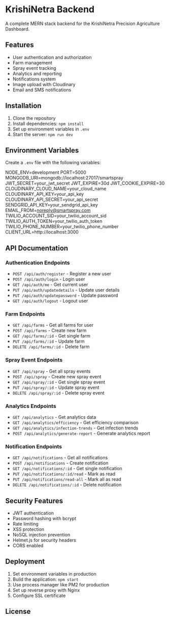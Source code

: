 # KrishiNetra Backend

A complete MERN stack backend for the KrishiNetra Precision Agriculture Dashboard.

## Features

- User authentication and authorization
- Farm management
- Spray event tracking
- Analytics and reporting
- Notifications system
- Image upload with Cloudinary
- Email and SMS notifications

## Installation

1. Clone the repository
2. Install dependencies: `npm install`
3. Set up environment variables in `.env`
4. Start the server: `npm run dev`

## Environment Variables

Create a `.env` file with the following variables:

NODE_ENV=development
PORT=5000
MONGODB_URI=mongodb://localhost:27017/smartspray
JWT_SECRET=your_jwt_secret
JWT_EXPIRE=30d
JWT_COOKIE_EXPIRE=30
CLOUDINARY_CLOUD_NAME=your_cloud_name
CLOUDINARY_API_KEY=your_api_key
CLOUDINARY_API_SECRET=your_api_secret
SENDGRID_API_KEY=your_sendgrid_api_key
EMAIL_FROM=noreply@smartspray.com
TWILIO_ACCOUNT_SID=your_twilio_account_sid
TWILIO_AUTH_TOKEN=your_twilio_auth_token
TWILIO_PHONE_NUMBER=your_twilio_phone_number
CLIENT_URL=http://localhost:3000


## API Documentation

### Authentication Endpoints

- `POST /api/auth/register` - Register a new user
- `POST /api/auth/login` - Login user
- `GET /api/auth/me` - Get current user
- `PUT /api/auth/updatedetails` - Update user details
- `PUT /api/auth/updatepassword` - Update password
- `GET /api/auth/logout` - Logout user

### Farm Endpoints

- `GET /api/farms` - Get all farms for user
- `POST /api/farms` - Create new farm
- `GET /api/farms/:id` - Get single farm
- `PUT /api/farms/:id` - Update farm
- `DELETE /api/farms/:id` - Delete farm

### Spray Event Endpoints

- `GET /api/spray` - Get all spray events
- `POST /api/spray` - Create new spray event
- `GET /api/spray/:id` - Get single spray event
- `PUT /api/spray/:id` - Update spray event
- `DELETE /api/spray/:id` - Delete spray event

### Analytics Endpoints

- `GET /api/analytics` - Get analytics data
- `GET /api/analytics/efficiency` - Get efficiency comparison
- `GET /api/analytics/infection-trends` - Get infection trends
- `POST /api/analytics/generate-report` - Generate analytics report

### Notification Endpoints

- `GET /api/notifications` - Get all notifications
- `POST /api/notifications` - Create notification
- `GET /api/notifications/:id` - Get single notification
- `PUT /api/notifications/:id/read` - Mark as read
- `PUT /api/notifications/read-all` - Mark all as read
- `DELETE /api/notifications/:id` - Delete notification

## Security Features

- JWT authentication
- Password hashing with bcrypt
- Rate limiting
- XSS protection
- NoSQL injection prevention
- Helmet.js for security headers
- CORS enabled

## Deployment

1. Set environment variables in production
2. Build the application: `npm start`
3. Use process manager like PM2 for production
4. Set up reverse proxy with Nginx
5. Configure SSL certificate

## License

